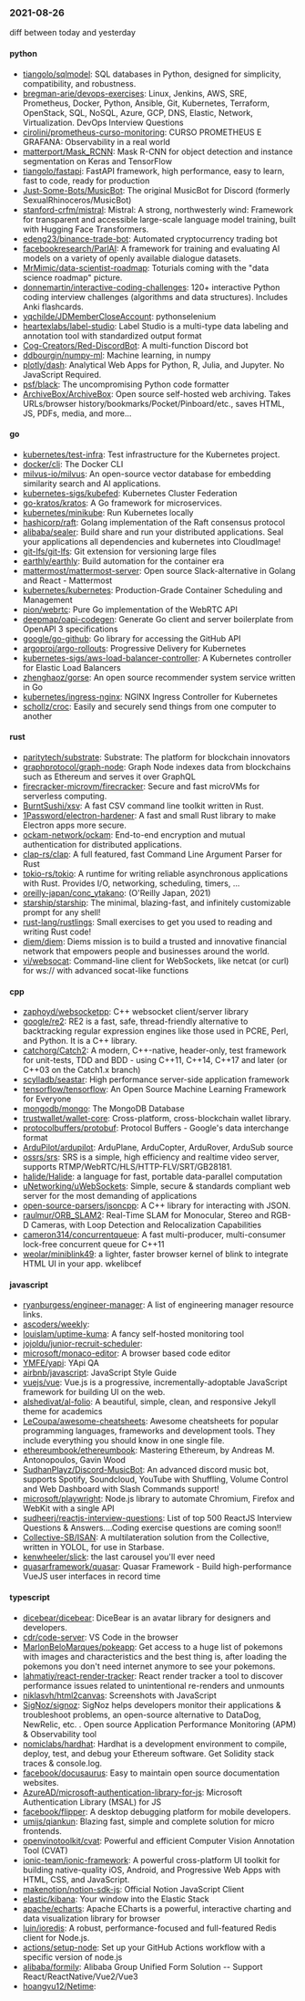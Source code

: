 ### 2021-08-26
diff between today and yesterday

#### python
* [tiangolo/sqlmodel](https://github.com/tiangolo/sqlmodel): SQL databases in Python, designed for simplicity, compatibility, and robustness.
* [bregman-arie/devops-exercises](https://github.com/bregman-arie/devops-exercises): Linux, Jenkins, AWS, SRE, Prometheus, Docker, Python, Ansible, Git, Kubernetes, Terraform, OpenStack, SQL, NoSQL, Azure, GCP, DNS, Elastic, Network, Virtualization. DevOps Interview Questions
* [cirolini/prometheus-curso-monitoring](https://github.com/cirolini/prometheus-curso-monitoring): CURSO PROMETHEUS E GRAFANA: Observability in a real world
* [matterport/Mask_RCNN](https://github.com/matterport/Mask_RCNN): Mask R-CNN for object detection and instance segmentation on Keras and TensorFlow
* [tiangolo/fastapi](https://github.com/tiangolo/fastapi): FastAPI framework, high performance, easy to learn, fast to code, ready for production
* [Just-Some-Bots/MusicBot](https://github.com/Just-Some-Bots/MusicBot):  The original MusicBot for Discord (formerly SexualRhinoceros/MusicBot)
* [stanford-crfm/mistral](https://github.com/stanford-crfm/mistral): Mistral: A strong, northwesterly wind: Framework for transparent and accessible large-scale language model training, built with Hugging Face  Transformers.
* [edeng23/binance-trade-bot](https://github.com/edeng23/binance-trade-bot): Automated cryptocurrency trading bot
* [facebookresearch/ParlAI](https://github.com/facebookresearch/ParlAI): A framework for training and evaluating AI models on a variety of openly available dialogue datasets.
* [MrMimic/data-scientist-roadmap](https://github.com/MrMimic/data-scientist-roadmap): Toturials coming with the "data science roadmap" picture.
* [donnemartin/interactive-coding-challenges](https://github.com/donnemartin/interactive-coding-challenges): 120+ interactive Python coding interview challenges (algorithms and data structures). Includes Anki flashcards.
* [yqchilde/JDMemberCloseAccount](https://github.com/yqchilde/JDMemberCloseAccount): pythonselenium 
* [heartexlabs/label-studio](https://github.com/heartexlabs/label-studio): Label Studio is a multi-type data labeling and annotation tool with standardized output format
* [Cog-Creators/Red-DiscordBot](https://github.com/Cog-Creators/Red-DiscordBot): A multi-function Discord bot
* [ddbourgin/numpy-ml](https://github.com/ddbourgin/numpy-ml): Machine learning, in numpy
* [plotly/dash](https://github.com/plotly/dash): Analytical Web Apps for Python, R, Julia, and Jupyter. No JavaScript Required.
* [psf/black](https://github.com/psf/black): The uncompromising Python code formatter
* [ArchiveBox/ArchiveBox](https://github.com/ArchiveBox/ArchiveBox):  Open source self-hosted web archiving. Takes URLs/browser history/bookmarks/Pocket/Pinboard/etc., saves HTML, JS, PDFs, media, and more...

#### go
* [kubernetes/test-infra](https://github.com/kubernetes/test-infra): Test infrastructure for the Kubernetes project.
* [docker/cli](https://github.com/docker/cli): The Docker CLI
* [milvus-io/milvus](https://github.com/milvus-io/milvus): An open-source vector database for embedding similarity search and AI applications.
* [kubernetes-sigs/kubefed](https://github.com/kubernetes-sigs/kubefed): Kubernetes Cluster Federation
* [go-kratos/kratos](https://github.com/go-kratos/kratos): A Go framework for microservices.
* [kubernetes/minikube](https://github.com/kubernetes/minikube): Run Kubernetes locally
* [hashicorp/raft](https://github.com/hashicorp/raft): Golang implementation of the Raft consensus protocol
* [alibaba/sealer](https://github.com/alibaba/sealer): Build share and run your distributed applications. Seal your applications all dependencies and kubernetes into CloudImage!
* [git-lfs/git-lfs](https://github.com/git-lfs/git-lfs): Git extension for versioning large files
* [earthly/earthly](https://github.com/earthly/earthly): Build automation for the container era
* [mattermost/mattermost-server](https://github.com/mattermost/mattermost-server): Open source Slack-alternative in Golang and React - Mattermost
* [kubernetes/kubernetes](https://github.com/kubernetes/kubernetes): Production-Grade Container Scheduling and Management
* [pion/webrtc](https://github.com/pion/webrtc): Pure Go implementation of the WebRTC API
* [deepmap/oapi-codegen](https://github.com/deepmap/oapi-codegen): Generate Go client and server boilerplate from OpenAPI 3 specifications
* [google/go-github](https://github.com/google/go-github): Go library for accessing the GitHub API
* [argoproj/argo-rollouts](https://github.com/argoproj/argo-rollouts): Progressive Delivery for Kubernetes
* [kubernetes-sigs/aws-load-balancer-controller](https://github.com/kubernetes-sigs/aws-load-balancer-controller): A Kubernetes controller for Elastic Load Balancers
* [zhenghaoz/gorse](https://github.com/zhenghaoz/gorse): An open source recommender system service written in Go
* [kubernetes/ingress-nginx](https://github.com/kubernetes/ingress-nginx): NGINX Ingress Controller for Kubernetes
* [schollz/croc](https://github.com/schollz/croc): Easily and securely send things from one computer to another  

#### rust
* [paritytech/substrate](https://github.com/paritytech/substrate): Substrate: The platform for blockchain innovators
* [graphprotocol/graph-node](https://github.com/graphprotocol/graph-node): Graph Node indexes data from blockchains such as Ethereum and serves it over GraphQL
* [firecracker-microvm/firecracker](https://github.com/firecracker-microvm/firecracker): Secure and fast microVMs for serverless computing.
* [BurntSushi/xsv](https://github.com/BurntSushi/xsv): A fast CSV command line toolkit written in Rust.
* [1Password/electron-hardener](https://github.com/1Password/electron-hardener): A fast and small Rust library to make Electron apps more secure.
* [ockam-network/ockam](https://github.com/ockam-network/ockam): End-to-end encryption and mutual authentication for distributed applications.
* [clap-rs/clap](https://github.com/clap-rs/clap): A full featured, fast Command Line Argument Parser for Rust
* [tokio-rs/tokio](https://github.com/tokio-rs/tokio): A runtime for writing reliable asynchronous applications with Rust. Provides I/O, networking, scheduling, timers, ...
* [oreilly-japan/conc_ytakano](https://github.com/oreilly-japan/conc_ytakano): (O'Reilly Japan, 2021)
* [starship/starship](https://github.com/starship/starship):  The minimal, blazing-fast, and infinitely customizable prompt for any shell!
* [rust-lang/rustlings](https://github.com/rust-lang/rustlings):  Small exercises to get you used to reading and writing Rust code!
* [diem/diem](https://github.com/diem/diem): Diems mission is to build a trusted and innovative financial network that empowers people and businesses around the world.
* [vi/websocat](https://github.com/vi/websocat): Command-line client for WebSockets, like netcat (or curl) for ws:// with advanced socat-like functions

#### cpp
* [zaphoyd/websocketpp](https://github.com/zaphoyd/websocketpp): C++ websocket client/server library
* [google/re2](https://github.com/google/re2): RE2 is a fast, safe, thread-friendly alternative to backtracking regular expression engines like those used in PCRE, Perl, and Python. It is a C++ library.
* [catchorg/Catch2](https://github.com/catchorg/Catch2): A modern, C++-native, header-only, test framework for unit-tests, TDD and BDD - using C++11, C++14, C++17 and later (or C++03 on the Catch1.x branch)
* [scylladb/seastar](https://github.com/scylladb/seastar): High performance server-side application framework
* [tensorflow/tensorflow](https://github.com/tensorflow/tensorflow): An Open Source Machine Learning Framework for Everyone
* [mongodb/mongo](https://github.com/mongodb/mongo): The MongoDB Database
* [trustwallet/wallet-core](https://github.com/trustwallet/wallet-core): Cross-platform, cross-blockchain wallet library.
* [protocolbuffers/protobuf](https://github.com/protocolbuffers/protobuf): Protocol Buffers - Google's data interchange format
* [ArduPilot/ardupilot](https://github.com/ArduPilot/ardupilot): ArduPlane, ArduCopter, ArduRover, ArduSub source
* [ossrs/srs](https://github.com/ossrs/srs): SRS is a simple, high efficiency and realtime video server, supports RTMP/WebRTC/HLS/HTTP-FLV/SRT/GB28181.
* [halide/Halide](https://github.com/halide/Halide): a language for fast, portable data-parallel computation
* [uNetworking/uWebSockets](https://github.com/uNetworking/uWebSockets): Simple, secure & standards compliant web server for the most demanding of applications
* [open-source-parsers/jsoncpp](https://github.com/open-source-parsers/jsoncpp): A C++ library for interacting with JSON.
* [raulmur/ORB_SLAM2](https://github.com/raulmur/ORB_SLAM2): Real-Time SLAM for Monocular, Stereo and RGB-D Cameras, with Loop Detection and Relocalization Capabilities
* [cameron314/concurrentqueue](https://github.com/cameron314/concurrentqueue): A fast multi-producer, multi-consumer lock-free concurrent queue for C++11
* [weolar/miniblink49](https://github.com/weolar/miniblink49): a lighter, faster browser kernel of blink to integrate HTML UI in your app. wkelibcef

#### javascript
* [ryanburgess/engineer-manager](https://github.com/ryanburgess/engineer-manager): A list of engineering manager resource links.
* [ascoders/weekly](https://github.com/ascoders/weekly): 
* [louislam/uptime-kuma](https://github.com/louislam/uptime-kuma): A fancy self-hosted monitoring tool
* [jojoldu/junior-recruit-scheduler](https://github.com/jojoldu/junior-recruit-scheduler):    
* [microsoft/monaco-editor](https://github.com/microsoft/monaco-editor): A browser based code editor
* [YMFE/yapi](https://github.com/YMFE/yapi): YApi QA
* [airbnb/javascript](https://github.com/airbnb/javascript): JavaScript Style Guide
* [vuejs/vue](https://github.com/vuejs/vue):  Vue.js is a progressive, incrementally-adoptable JavaScript framework for building UI on the web.
* [alshedivat/al-folio](https://github.com/alshedivat/al-folio): A beautiful, simple, clean, and responsive Jekyll theme for academics
* [LeCoupa/awesome-cheatsheets](https://github.com/LeCoupa/awesome-cheatsheets):  Awesome cheatsheets for popular programming languages, frameworks and development tools. They include everything you should know in one single file.
* [ethereumbook/ethereumbook](https://github.com/ethereumbook/ethereumbook): Mastering Ethereum, by Andreas M. Antonopoulos, Gavin Wood
* [SudhanPlayz/Discord-MusicBot](https://github.com/SudhanPlayz/Discord-MusicBot): An advanced discord music bot, supports Spotify, Soundcloud, YouTube with Shuffling, Volume Control and Web Dashboard with Slash Commands support!
* [microsoft/playwright](https://github.com/microsoft/playwright): Node.js library to automate Chromium, Firefox and WebKit with a single API
* [sudheerj/reactjs-interview-questions](https://github.com/sudheerj/reactjs-interview-questions): List of top 500 ReactJS Interview Questions & Answers....Coding exercise questions are coming soon!!
* [Collective-SB/ISAN](https://github.com/Collective-SB/ISAN): A multilateration solution from the Collective, written in YOLOL, for use in Starbase.
* [kenwheeler/slick](https://github.com/kenwheeler/slick): the last carousel you'll ever need
* [quasarframework/quasar](https://github.com/quasarframework/quasar): Quasar Framework - Build high-performance VueJS user interfaces in record time

#### typescript
* [dicebear/dicebear](https://github.com/dicebear/dicebear): DiceBear is an avatar library for designers and developers.
* [cdr/code-server](https://github.com/cdr/code-server): VS Code in the browser
* [MarlonBeloMarques/pokeapp](https://github.com/MarlonBeloMarques/pokeapp): Get access to a huge list of pokemons with images and characteristics and the best thing is, after loading the pokemons you don't need internet anymore to see your pokemons.
* [lahmatiy/react-render-tracker](https://github.com/lahmatiy/react-render-tracker): React render tracker  a tool to discover performance issues related to unintentional re-renders and unmounts
* [niklasvh/html2canvas](https://github.com/niklasvh/html2canvas): Screenshots with JavaScript
* [SigNoz/signoz](https://github.com/SigNoz/signoz): SigNoz helps developers monitor their applications & troubleshoot problems, an open-source alternative to DataDog, NewRelic, etc.  .  Open source Application Performance Monitoring (APM) & Observability tool
* [nomiclabs/hardhat](https://github.com/nomiclabs/hardhat): Hardhat is a development environment to compile, deploy, test, and debug your Ethereum software. Get Solidity stack traces & console.log.
* [facebook/docusaurus](https://github.com/facebook/docusaurus): Easy to maintain open source documentation websites.
* [AzureAD/microsoft-authentication-library-for-js](https://github.com/AzureAD/microsoft-authentication-library-for-js): Microsoft Authentication Library (MSAL) for JS
* [facebook/flipper](https://github.com/facebook/flipper): A desktop debugging platform for mobile developers.
* [umijs/qiankun](https://github.com/umijs/qiankun):   Blazing fast, simple and complete solution for micro frontends.
* [openvinotoolkit/cvat](https://github.com/openvinotoolkit/cvat): Powerful and efficient Computer Vision Annotation Tool (CVAT)
* [ionic-team/ionic-framework](https://github.com/ionic-team/ionic-framework): A powerful cross-platform UI toolkit for building native-quality iOS, Android, and Progressive Web Apps with HTML, CSS, and JavaScript.
* [makenotion/notion-sdk-js](https://github.com/makenotion/notion-sdk-js): Official Notion JavaScript Client
* [elastic/kibana](https://github.com/elastic/kibana): Your window into the Elastic Stack
* [apache/echarts](https://github.com/apache/echarts): Apache ECharts is a powerful, interactive charting and data visualization library for browser
* [luin/ioredis](https://github.com/luin/ioredis):  A robust, performance-focused and full-featured Redis client for Node.js.
* [actions/setup-node](https://github.com/actions/setup-node): Set up your GitHub Actions workflow with a specific version of node.js
* [alibaba/formily](https://github.com/alibaba/formily): Alibaba Group Unified Form Solution -- Support React/ReactNative/Vue2/Vue3
* [hoangvu12/Netime](https://github.com/hoangvu12/Netime): 
